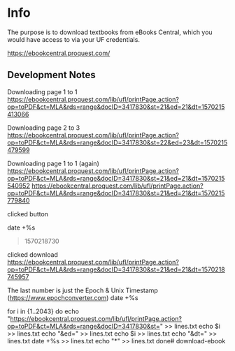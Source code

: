 # Info

The purpose is to download textbooks from eBooks Central, which you would have access to via your UF credentials.

https://ebookcentral.proquest.com/

## Development Notes

Downloading page 1 to 1
https://ebookcentral.proquest.com/lib/ufl/printPage.action?op=toPDF&ct=MLA&rds=range&docID=3417830&st=21&ed=21&dt=1570215413066

Downloading page 2 to 3
https://ebookcentral.proquest.com/lib/ufl/printPage.action?op=toPDF&ct=MLA&rds=range&docID=3417830&st=22&ed=23&dt=1570215479599

Downloading page 1 to 1 (again)
https://ebookcentral.proquest.com/lib/ufl/printPage.action?op=toPDF&ct=MLA&rds=range&docID=3417830&st=21&ed=21&dt=1570215540952
https://ebookcentral.proquest.com/lib/ufl/printPage.action?op=toPDF&ct=MLA&rds=range&docID=3417830&st=21&ed=21&dt=1570215779840

clicked button

date +%s 
>1570218730

clicked download
https://ebookcentral.proquest.com/lib/ufl/printPage.action?op=toPDF&ct=MLA&rds=range&docID=3417830&st=21&ed=21&dt=1570218745957

The last number is just the Epoch & Unix Timestamp (https://www.epochconverter.com)
date +%s

for i in {1..2043}
do
 echo "https://ebookcentral.proquest.com/lib/ufl/printPage.action?op=toPDF&ct=MLA&rds=range&docID=3417830&st=" >> lines.txt
 echo $i >> lines.txt
 echo "&ed=" >> lines.txt
 echo $i >> lines.txt
 echo "&dt=" >> lines.txt
 date +%s >> lines.txt
 echo "*" >> lines.txt
done# download-ebook
